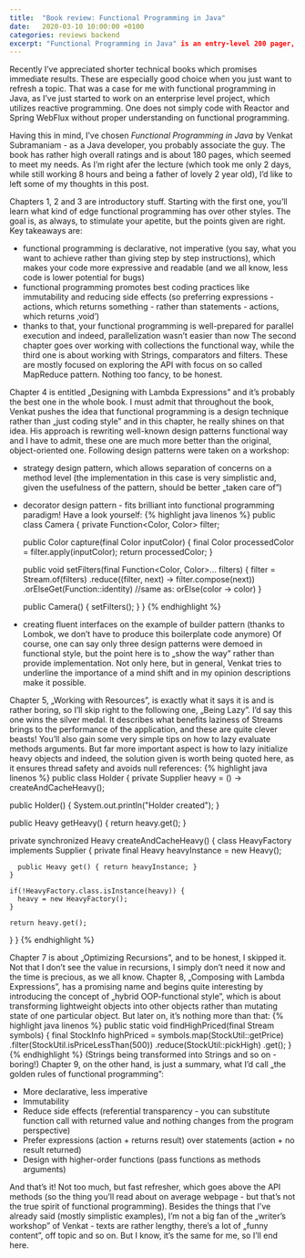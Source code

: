 ```yaml
---
title:  "Book review: Functional Programming in Java"
date:   2020-03-10 10:00:00 +0100
categories: reviews backend
excerpt: "Functional Programming in Java" is an entry-level 200 pager, which gives a nice overview of a programming style made possible since 2014 with the debut of JDK8.
---
```


Recently I’ve appreciated shorter technical books which promises immediate results. These are especially good choice when you just want to refresh a topic. That was a case for me with functional programming in Java, as I’ve just started to work on an enterprise level project, which utilizes reactive programming. One does not simply code with Reactor and Spring WebFlux without proper understanding on functional programming.

Having this in mind, I’ve chosen *Functional Programming in Java* by Venkat Subramaniam - as a Java developer, you probably associate the guy. The book has rather high overall ratings and is about 180 pages, which seemed to meet my needs. As I’m right afer the lecture (which took me only 2 days, while still working 8 hours and being a father of lovely 2 year old), I’d like to left some of my thoughts in this post.

Chapters 1, 2 and 3 are introductory stuff. Starting with the first one, you’ll learn what kind of edge functional programming has over other styles. The goal is, as always, to stimulate your apetite, but the points given are right. Key takeaways are:
* functional programming is declarative, not imperative (you say, what you want to achieve rather than giving step by step instructions), which makes your code more expressive and readable (and we all know, less code is lower potential for bugs)
* functional programming promotes best coding practices like immutability and reducing side effects (so preferring expressions - actions, which returns something - rather than statements - actions, which returns ‚void’)
* thanks to that, your functional programming is well-prepared for parallel execution and indeed, parallelization wasn’t easier than now
The second chapter goes over working with collections the functional way, while the third one is about working with Strings, comparators and filters. These are mostly focused on exploring the API with focus on so called MapReduce pattern. Nothing too fancy, to be honest.

Chapter 4 is entitled „Designing with Lambda Expressions” and it’s probably the best one in the whole book. I must admit that throughout the book, Venkat pushes the idea that functional programming is a design technique rather than „just coding style” and in this chapter, he really shines on that idea. His approach is rewriting well-known design patterns functional way and I have to admit, these one are much more better than the original, object-oriented one. Following design patterns were taken on a workshop:
* strategy design pattern, which allows separation of concerns on a method level (the implementation in this case is very simplistic and, given the usefulness of the pattern, should be better „taken care of”)
* decorator design pattern - fits brilliant into functional programming paradigm! Have a look yourself:
{% highlight java linenos %}
public class Camera {
    private Function<Color, Color> filter;

    public Color capture(final Color inputColor) {
        final Color processedColor = filter.apply(inputColor);
        return processedColor;
    }

    public void setFilters(final Function<Color, Color>... filters) {
        filter = Stream.of(filters)
                        .reduce((filter, next) -> filter.compose(next))
                        .orElseGet(Function::identity)      //same as: orElse(color -> color)
    }

    public Camera() { 
        setFilters(); 
    }
}
{% endhighlight %}
* creating fluent interfaces on the example of builder pattern (thanks to Lombok, we don’t have to produce this boilerplate code anymore)
Of course, one can say only three design patterns were demoed in functional style, but the point here is to „show the way” rather than provide implementation. Not only here, but in general, Venkat tries to underline the importance of a mind shift and in my opinion descriptions make it possible.

Chapter 5, „Working with Resources”, is exactly what it says it is and is rather boring, so I’ll skip right to the following one, „Being Lazy”. I’d say this one wins the silver medal. It describes what benefits laziness of Streams brings to the performance of the application, and these are quite clever beasts! You’ll also gain some very simple tips on how to lazy evaluate methods arguments. But far more important aspect is how to lazy initialize heavy objects and indeed, the solution given is worth being quoted here, as it ensures thread safety and avoids null references:
{% highlight java linenos %}
public class Holder {
  private Supplier<Heavy> heavy = () -> createAndCacheHeavy();

  public Holder() {
    System.out.println("Holder created");
  }

  public Heavy getHeavy() {
    return heavy.get();
  }

  private synchronized Heavy createAndCacheHeavy() {
    class HeavyFactory implements Supplier<Heavy> {
      private final Heavy heavyInstance = new Heavy();

      public Heavy get() { return heavyInstance; }
    }

    if(!HeavyFactory.class.isInstance(heavy)) {
      heavy = new HeavyFactory();
    }

    return heavy.get();
  }
}
{% endhighlight %}

Chapter 7 is about „Optimizing Recursions”, and to be honest, I skipped it. Not that I don’t see the value in recursions, I simply don’t need it now and the time is precious, as we all know. Chapter 8, „Composing with Lambda Expressions”, has a promising name and begins quite interesting by introducing the concept of „hybrid OOP-functional style”, which is about transforming lightweight objects into other objects rather than mutating state of one particular object. But later on, it’s nothing more than that:
{% highlight java linenos %}
public static void findHighPriced(final Stream<String> symbols) {
final StockInfo highPriced = symbols.map(StockUtil::getPrice)
                                    .filter(StockUtil.isPriceLessThan(500))
                                    .reduce(StockUtil::pickHigh)
                                    .get();
}
{% endhighlight %}
(Strings being transformed into Strings and so on - boring!)
Chapter 9, on the other hand, is just a summary, what I’d call „the golden rules of functional programming”:

  *   More declarative, less imperative
  *   Immutability
  *   Reduce side effects (referential transparency - you can substitute function call with returned value and nothing changes from the program perspective)
  *   Prefer expressions (action + returns result) over statements (action + no result returned)
  *   Design with higher-order functions (pass functions as methods arguments)

And that’s it! Not too much, but fast refresher, which goes above the API methods (so the thing you’ll read about on average webpage - but that’s not the true spirit of functional programming). Besides the things that I’ve already said (mostly simplistic examples), I’m not a big fan of the „writer’s workshop” of Venkat - texts are rather lengthy, there’s a lot of „funny content”, off topic and so on. But I know, it’s the same for me, so I’ll end here.